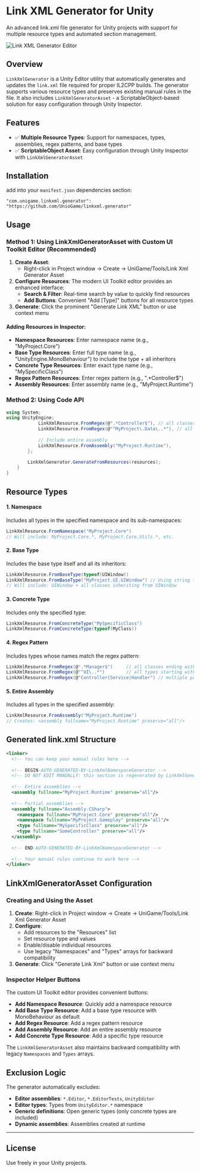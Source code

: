 # Link XML Generator for Unity

An advanced link.xml file generator for Unity projects with support for multiple resource types and automated section management.

![Link XML Generator Editor](https://i.ibb.co/wFnqqjVr/linkxmlgenerator.png)

## Overview

`LinkXmlGenerator` is a Unity Editor utility that automatically generates and updates the `link.xml` file required for proper IL2CPP builds. The generator supports various resource types and preserves existing manual rules in the file. It also includes `LinkXmlGeneratorAsset` - a ScriptableObject-based solution for easy configuration through Unity Inspector.

## Features

- ✅ **Multiple Resource Types**: Support for namespaces, types, assemblies, regex patterns, and base types
- ✅ **ScriptableObject Asset**: Easy configuration through Unity Inspector with `LinkXmlGeneratorAsset`

## Installation

add into your `manifest.json` dependencies section:

```
"com.unigame.linkxml.generator": "https://github.com/UnioGame/linkxml.generator"
```


## Usage

### Method 1: Using LinkXmlGeneratorAsset with Custom UI Toolkit Editor (Recommended)

1. **Create Asset**: 
   - Right-click in Project window → Create → UniGame/Tools/Link Xml Generator Asset
2. **Configure Resources**: The modern UI Toolkit editor provides an enhanced interface:
   - **Search & Filter**: Real-time search by value to quickly find resources
   - **Add Buttons**: Convenient "Add [Type]" buttons for all resource types
3. **Generate**: Click the prominent "Generate Link XML" button or use context menu

#### Adding Resources in Inspector:
- **Namespace Resources**: Enter namespace name (e.g., "MyProject.Core")
- **Base Type Resources**: Enter full type name (e.g., "UnityEngine.MonoBehaviour") to include the type + all inheritors
- **Concrete Type Resources**: Enter exact type name (e.g., "MySpecificClass")
- **Regex Pattern Resources**: Enter regex pattern (e.g., ".*Controller$")
- **Assembly Resources**: Enter assembly name (e.g., "MyProject.Runtime")

### Method 2: Using Code API

```csharp
using System;
using UnityEngine;
            LinkXmlResource.FromRegex(@".*Controller$"), // all classes ending with "Controller"
            LinkXmlResource.FromRegex(@"^MyProject\.Data\..*"), // all types in MyProject.Data
            
            // Include entire assembly
            LinkXmlResource.FromAssembly("MyProject.Runtime"),
        };

        LinkXmlGenerator.GenerateFromResources(resources);
    }
}
```

## Resource Types

#### 1. Namespace
Includes all types in the specified namespace and its sub-namespaces:
```csharp
LinkXmlResource.FromNamespace("MyProject.Core")
// Will include: MyProject.Core.*, MyProject.Core.Utils.*, etc.
```

#### 2. Base Type
Includes the base type itself and all its inheritors:
```csharp
LinkXmlResource.FromBaseType(typeof(UIWindow))
LinkXmlResource.FromBaseType("MyProject.UI.UIWindow") // Using string type name
// Will include: UIWindow + all classes inheriting from UIWindow
```

#### 3. Concrete Type
Includes only the specified type:
```csharp
LinkXmlResource.FromConcreteType("MySpecificClass")
LinkXmlResource.FromConcreteType(typeof(MyClass))
```

#### 4. Regex Pattern
Includes types whose names match the regex pattern:
```csharp
LinkXmlResource.FromRegex(@".*Manager$")     // all classes ending with "Manager"
LinkXmlResource.FromRegex(@"^UI\..*")        // all types starting with "UI."
LinkXmlResource.FromRegex(@"Controller|Service|Handler") // multiple patterns
```

#### 5. Entire Assembly
Includes all types in the specified assembly:
```csharp
LinkXmlResource.FromAssembly("MyProject.Runtime")
// Creates: <assembly fullname="MyProject.Runtime" preserve="all"/>
```

## Generated link.xml Structure

```xml
<linker>
  <!-- You can keep your manual rules here -->
  
  <!-- BEGIN-AUTO-GENERATED-BY-LinkXmlNamespaceGenerator -->
  <!-- DO NOT EDIT MANUALLY: this section is regenerated by LinkXmlGenerator -->
  
  <!-- Entire assemblies -->
  <assembly fullname="MyProject.Runtime" preserve="all"/>
  
  <!-- Partial assemblies -->
  <assembly fullname="Assembly-CSharp">
    <namespace fullname="MyProject.Core" preserve="all"/>
    <namespace fullname="MyProject.Gameplay" preserve="all"/>
    <type fullname="MySpecificClass" preserve="all"/>
    <type fullname="SomeController" preserve="all"/>
  </assembly>
  
  <!-- END-AUTO-GENERATED-BY-LinkXmlNamespaceGenerator -->
  
  <!-- Your manual rules continue to work here -->
</linker>
```

## LinkXmlGeneratorAsset Configuration

### Creating and Using the Asset
1. **Create**: Right-click in Project window → Create → UniGame/Tools/Link Xml Generator Asset
2. **Configure**: 
   - Add resources to the "Resources" list
   - Set resource type and values
   - Enable/disable individual resources
   - Use legacy "Namespaces" and "Types" arrays for backward compatibility
3. **Generate**: Click "Generate Link Xml" button or use context menu

### Inspector Helper Buttons
The custom UI Toolkit editor provides convenient buttons:
- **Add Namespace Resource**: Quickly add a namespace resource
- **Add Base Type Resource**: Add a base type resource with MonoBehaviour as default
- **Add Regex Resource**: Add a regex pattern resource
- **Add Assembly Resource**: Add an entire assembly resource
- **Add Concrete Type Resource**: Add a specific type resource

The `LinkXmlGeneratorAsset` also maintains backward compatibility with legacy `Namespaces` and `Types` arrays.

## Exclusion Logic

The generator automatically excludes:
- **Editor assemblies**: `*.Editor`, `*.EditorTests`, `UnityEditor`
- **Editor types**: Types from `UnityEditor.*` namespace
- **Generic definitions**: Open generic types (only concrete types are included)
- **Dynamic assemblies**: Assemblies created at runtime

---

## License

Use freely in your Unity projects.
